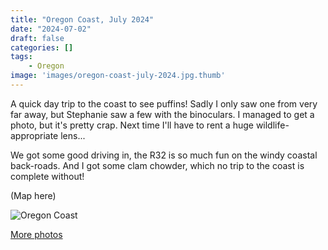 ```yaml
---
title: "Oregon Coast, July 2024"
date: "2024-07-02"
draft: false
categories: []
tags:
    - Oregon
image: 'images/oregon-coast-july-2024.jpg.thumb'
---
```


A quick day trip to the coast to see puffins! Sadly I only saw one from very far away, but Stephanie saw a few with the binoculars. I managed to get a photo, but it's pretty crap. Next time I'll have to rent a huge wildlife-appropriate lens...

We got some good driving in, the R32 is so much fun on the windy coastal back-roads. And I got some clam chowder, which no trip to the coast is complete without! 

(Map here)

![Oregon Coast](/images/oregon-coast-july-2024.jpg)

[More photos](https://photos.app.goo.gl/D9NGdzLgV2NAndhq9)
